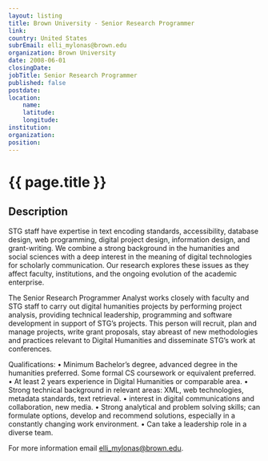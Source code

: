 ```yaml
---
layout: listing
title: Brown University - Senior Research Programmer
link:
country: United States
subrEmail: elli_mylonas@brown.edu
organization: Brown University 
date: 2008-06-01
closingDate: 
jobTitle: Senior Research Programmer
published: false
postdate:
location:
    name: 
    latitude: 
    longitude: 
institution: 
organization: 
position: 
--- 
```



# {{ page.title }}

## Description





<p class="hft-paras">STG staff have expertise in text encoding standards, accessibility,
database design, web programming, digital project design, information
design, and grant-writing. We combine a strong background in the
humanities and social sciences with a deep interest in the meaning of
digital technologies for scholarly communication. Our research
explores these issues as they affect faculty, institutions, and the
ongoing evolution of the academic enterprise.</p>

<p class="hft-paras">The Senior Research Programmer Analyst works closely with faculty and
STG staff to carry out digital humanities projects by performing
project analysis, providing technical leadership, programming and
software development in support of STG’s projects. This person will
recruit, plan and manage projects, write grant proposals, stay
abreast of new methodologies and practices relevant to Digital
Humanities and disseminate STG’s work at conferences.</p>

<p class="hft-paras">Qualifications:
• Minimum Bachelor’s degree, advanced degree in the humanities
preferred. Some formal CS coursework or equivalent preferred.
• At least 2 years experience in Digital Humanities or comparable area.
• Strong technical background in relevant areas: XML, web
technologies, metadata standards, text retrieval.
• interest in digital communications and collaboration, new media.
• Strong analytical and problem solving skills; can formulate
options, develop and recommend solutions, especially in a constantly
changing work environment.
• Can take a leadership role in a diverse team.</p>

<p class="hft-paras">For more information email <a href="mailto:elli_mylonas@brown.edu" class="hft-email">elli_mylonas@brown.edu</a>.</p>
